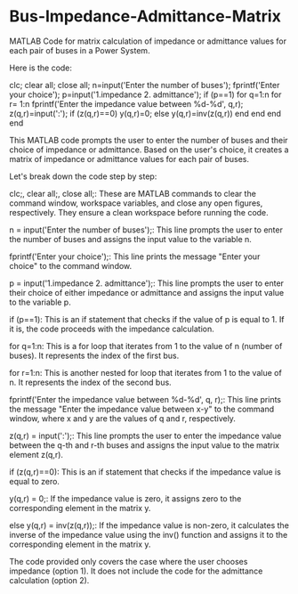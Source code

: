 # Bus-Impedance-Admittance-Matrix
MATLAB Code for matrix calculation of impedance or admittance values for each pair of buses in a Power System.

Here is the code:

clc;
clear all;
close all;
n=input('Enter the number of buses');
fprintf('Enter your choice');
p=input('1.impedance 2. admittance');
if (p==1)
    for q=1:n
        for r= 1:n
            fprintf('Enter the impedance value between %d-%d', q,r);
            z(q,r)=input(':');
            if (z(q,r)==0)
                y(q,r)=0;
            else y(q,r)=inv(z(q,r))
            end
        end
    end
end


This MATLAB code prompts the user to enter the number of buses and their choice of impedance or admittance. Based on the user's choice, it creates a matrix of impedance or admittance values for each pair of buses.

Let's break down the code step by step:

clc;, clear all;, close all;: These are MATLAB commands to clear the command window, workspace variables, and close any open figures, respectively. They ensure a clean workspace before running the code.

n = input('Enter the number of buses');: This line prompts the user to enter the number of buses and assigns the input value to the variable n.

fprintf('Enter your choice');: This line prints the message "Enter your choice" to the command window.

p = input('1.impedance 2. admittance');: This line prompts the user to enter their choice of either impedance or admittance and assigns the input value to the variable p.

if (p==1): This is an if statement that checks if the value of p is equal to 1. If it is, the code proceeds with the impedance calculation.

for q=1:n: This is a for loop that iterates from 1 to the value of n (number of buses). It represents the index of the first bus.

for r=1:n: This is another nested for loop that iterates from 1 to the value of n. It represents the index of the second bus.

fprintf('Enter the impedance value between %d-%d', q, r);: This line prints the message "Enter the impedance value between x-y" to the command window, where x and y are the values of q and r, respectively.

z(q,r) = input(':');: This line prompts the user to enter the impedance value between the q-th and r-th buses and assigns the input value to the matrix element z(q,r).

if (z(q,r)==0): This is an if statement that checks if the impedance value is equal to zero.

y(q,r) = 0;: If the impedance value is zero, it assigns zero to the corresponding element in the matrix y.

else y(q,r) = inv(z(q,r));: If the impedance value is non-zero, it calculates the inverse of the impedance value using the inv() function and assigns it to the corresponding element in the matrix y.

The code provided only covers the case where the user chooses impedance (option 1). It does not include the code for the admittance calculation (option 2).












